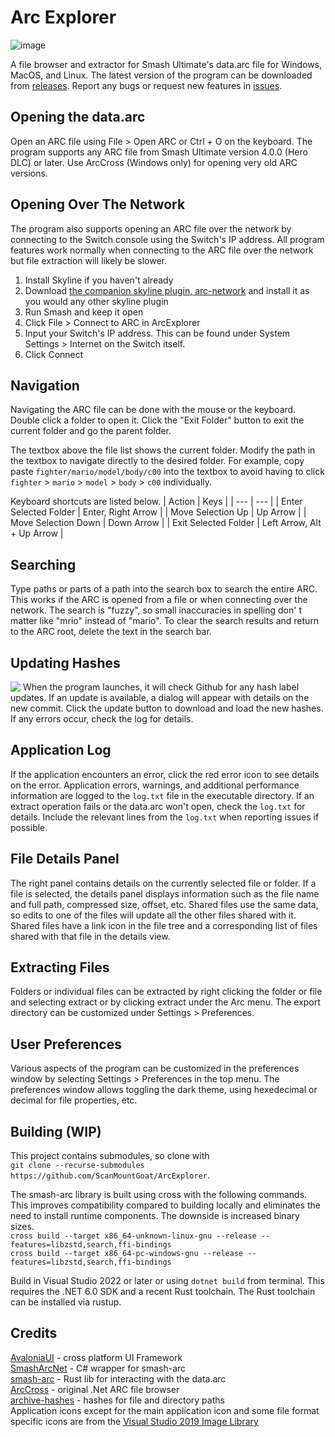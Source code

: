 # Arc Explorer
![image](https://user-images.githubusercontent.com/23301691/218875745-058955f7-9bb5-4ce5-9e22-821ccd338cfb.png)

A file browser and extractor for Smash Ultimate's data.arc file for Windows, MacOS, and Linux. The latest version of the program can be downloaded from [releases](https://github.com/ScanMountGoat/ArcExplorer/releases). Report any bugs or request new features in [issues](https://github.com/ScanMountGoat/ArcExplorer/issues). 

## Opening the data.arc
Open an ARC file using File > Open ARC or Ctrl + O on the keyboard. The program supports any ARC file from Smash Ultimate version 4.0.0 (Hero DLC) or later. Use ArcCross (Windows only) for opening very old ARC versions. 

## Opening Over The Network
The program also supports opening an ARC file over the network by connecting to the Switch console using the Switch's IP address. All program features work normally when connecting to the ARC file over the network but file extraction will likely be slower. 

1. Install Skyline if you haven't already
2. Download [the companion skyline plugin, arc-network](https://github.com/jam1garner/arc-network/releases/tag/master) and install it as you would any other skyline plugin
3. Run Smash and keep it open
4. Click File > Connect to ARC in ArcExplorer
5. Input your Switch's IP address. This can be found under System Settings > Internet on the Switch itself.
6. Click Connect

## Navigation
Navigating the ARC file can be done with the mouse or the keyboard. Double click a folder to open it. Click the "Exit Folder" button to exit the current folder and go the parent folder. 

The textbox above the file list shows the current folder. Modify the path in the textbox to navigate directly to the desired folder. For example, copy paste `fighter/mario/model/body/c00` into the textbox to avoid having to click `fighter` > `mario` > `model` > `body` > `c00` individually.   

Keyboard shortcuts are listed below. 
| Action | Keys |
| --- | --- |
| Enter Selected Folder | Enter, Right Arrow |
| Move Selection Up | Up Arrow | 
| Move Selection Down | Down Arrow |
| Exit Selected Folder | Left Arrow, Alt + Up Arrow |

## Searching
Type paths or parts of a path into the search box to search the entire ARC. This works if the ARC is opened from a file or when connecting over the network. The search is "fuzzy", so small inaccuracies in spelling don' t matter like "mrio" instead of "mario". To clear the search results and return to the ARC root, delete the text in the search bar.

## Updating Hashes
<img src="https://github.com/ScanMountGoat/ArcExplorer/blob/master/hash_update.jpg" align="top" height="auto" width="auto">  
When the program launches, it will check Github for any hash label updates. If an update is available, a dialog will appear with details on the new commit. Click the update button to download and load the new hashes. 
If any errors occur, check the log for details.  

## Application Log
If the application encounters an error, click the red error icon to see details on the error. Application errors, warnings, and additional performance information are logged to the `log.txt` file in the executable directory. If an extract operation fails or the data.arc won't open, check the `log.txt` for details. Include the relevant lines from the `log.txt` when reporting issues if possible. 

## File Details Panel
The right panel contains details on the currently selected file or folder. If a file is selected, the details panel displays information such as the file name and full path, compressed size, offset, etc. Shared files use the same data, so edits to one of the files will update all the other files shared with it. Shared files have a link icon in the file tree and a corresponding list of files shared with that file in the details view.  

## Extracting Files
Folders or individual files can be extracted by right clicking the folder or file and selecting extract or by clicking extract under the Arc menu. The export directory can be customized under Settings > Preferences.

## User Preferences
Various aspects of the program can be customized in the preferences window by selecting Settings > Preferences in the top menu. The preferences window allows toggling the dark theme, using hexedecimal or decimal for file properties, etc. 

## Building (WIP)
This project contains submodules, so clone with  
`git clone --recurse-submodules https://github.com/ScanMountGoat/ArcExplorer`.  

The smash-arc library is built using cross with the following commands. This improves compatibility compared to building locally and eliminates the need to install runtime components. The downside is increased binary sizes.  
`cross build --target x86_64-unknown-linux-gnu --release --features=libzstd,search,ffi-bindings`  
`cross build --target x86_64-pc-windows-gnu --release --features=libzstd,search,ffi-bindings`  

Build in Visual Studio 2022 or later or using `dotnet build` from terminal. This requires the .NET 6.0 SDK and a recent Rust toolchain. The Rust toolchain can be installed via rustup. 

## Credits
[AvaloniaUI](https://github.com/AvaloniaUI/Avalonia) - cross platform UI Framework  
[SmashArcNet](https://github.com/ScanMountGoat/SmashArcNet) - C# wrapper for smash-arc  
[smash-arc](https://github.com/jam1garner/smash-arc) - Rust lib for interacting with the data.arc  
[ArcCross](https://github.com/Ploaj/ArcCross) - original .Net ARC file browser  
[archive-hashes](https://github.com/ultimate-research/archive-hashes) - hashes for file and directory paths  
Application icons except for the main application icon and some file format specific icons are from the [Visual Studio 2019 Image Library](https://www.microsoft.com/en-us/download/details.aspx?id=35825)
